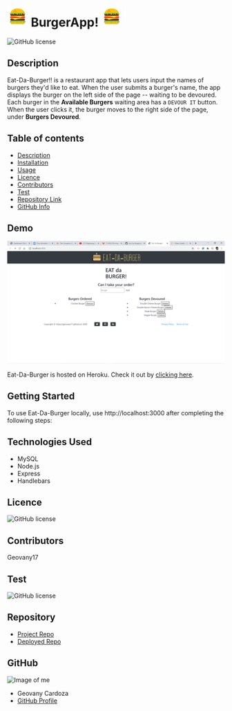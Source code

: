 # ![icon](public/assets/img/icons-hamburger.png) BurgerApp! ![icon](public/assets/img/icons-hamburger.png)

![GitHub license](https://img.shields.io/badge/license-MIT-blue.svg)

## Description

Eat-Da-Burger!! is a restaurant app that lets users input the names of burgers they'd like to eat. When the user submits a burger's name, the app displays the burger on the left side of the page -- waiting to be devoured. Each burger in the **Available Burgers** waiting area has a `DEVOUR IT` button. When the user clicks it, the burger moves to the right side of the page, under **Burgers Devoured**.

## Table of contents

- [Description](#Description)
- [Installation](#Installation)
- [Usage](#Usage)
- [Licence](#Licence)
- [Contributors](#Contributors)
- [Test](#Test)
- [Repository Link](#Repository)
- [GitHub Info](#GitHub)

## Demo

![burger-app](public/assets/img/burger-img.png)

Eat-Da-Burger is hosted on Heroku. Check it out by [clicking here](https://github.com/Geovany17/Eat_Da_Burger/deployments/activity_log?environment=obscure-headland-33923).

## Getting Started

To use Eat-Da-Burger locally, use http://localhost:3000 after completing the following steps:

## Technologies Used

- MySQL
- Node.js
- Express
- Handlebars

## Licence

![GitHub license](https://img.shields.io/badge/license-MIT-blue.svg)

## Contributors

Geovany17

## Test

![GitHub license](https://img.shields.io/badge/test-100%25-success)

## Repository

- [Project Repo](https://github.com/Geovany17/Eat_Da_Burger)
- [Deployed Repo]()

## GitHub

![Image of me](https://avatars2.githubusercontent.com/u/25460090?s=400&u=951d128f9dd08e8e44d2c32812736a3ba3b4ecfa&v=47)

- Geovany Cardoza
- [GitHub Profile](https://github.com/Geovany17)
